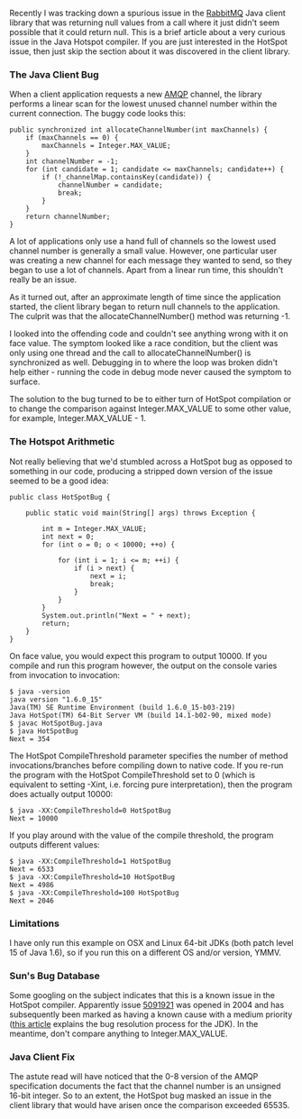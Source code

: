 Recently I was tracking down a spurious issue in the [RabbitMQ][] Java client library that was returning null values from a call where it just didn't seem possible that it could return null. This is a brief article about a very curious issue in the Java Hotspot compiler. If you are just interested in the HotSpot issue, then just skip the section about it was discovered in the client library.

### The Java Client Bug

When a client application requests a new [AMQP][] channel, the library performs a linear scan for the lowest unused channel number within the current connection. The buggy code looks this:

    public synchronized int allocateChannelNumber(int maxChannels) {
        if (maxChannels == 0) {
            maxChannels = Integer.MAX_VALUE;
        }
        int channelNumber = -1;
        for (int candidate = 1; candidate <= maxChannels; candidate++) {
            if (!_channelMap.containsKey(candidate)) {
                channelNumber = candidate;
                break;
            }
        }
        return channelNumber;
    }

A lot of applications only use a hand full of channels so the lowest used channel number is generally a small value. However, one particular user was creating a new channel for each message they wanted to send, so they began to use a lot of channels. Apart from a linear run time, this shouldn't really be an issue.

As it turned out, after an approximate length of time since the application started, the client library began to return null channels to the application. The culprit was that the allocateChannelNumber() method was returning -1. 

I looked into the offending code and couldn't see anything wrong with it on face value. The symptom looked like a race condition, but the client was only using one thread and the call to allocateChannelNumber() is synchronized as well. Debugging in to where the loop was broken didn't help either - running the code in debug mode never caused the symptom to surface.

The solution to the bug turned to be to either turn of HotSpot compilation or to change the comparison against Integer.MAX\_VALUE to some other value, for example, Integer.MAX\_VALUE - 1.

### The Hotspot Arithmetic

Not really believing that we'd stumbled across a HotSpot bug as opposed to something in our code, producing a stripped down version of the issue seemed to be a good idea:

    public class HotSpotBug {

        public static void main(String[] args) throws Exception {

            int m = Integer.MAX_VALUE;
            int next = 0;
            for (int o = 0; o < 10000; ++o) {

                for (int i = 1; i <= m; ++i) {
                    if (i > next) {
                        next = i;
                        break;
                    }
                }
            }
            System.out.println("Next = " + next);
            return;
        }
    }
  
On face value, you would expect this program to output 10000. If you compile and run this program however, the output on the console varies from invocation to invocation:

    $ java -version
    java version "1.6.0_15"
    Java(TM) SE Runtime Environment (build 1.6.0_15-b03-219)
    Java HotSpot(TM) 64-Bit Server VM (build 14.1-b02-90, mixed mode)
    $ javac HotSpotBug.java
    $ java HotSpotBug
    Next = 354
    
The HotSpot CompileThreshold parameter specifies the number of method invocations/branches before compiling down to native code. If you re-run the program with the HotSpot CompileThreshold set to 0 (which is equivalent to setting -Xint, i.e. forcing pure interpretation), then the program does actually output 10000:

    $ java -XX:CompileThreshold=0 HotSpotBug
    Next = 10000
    
If you play around with the value of the compile threshold, the program outputs different values:
    
    $ java -XX:CompileThreshold=1 HotSpotBug
    Next = 6533
    $ java -XX:CompileThreshold=10 HotSpotBug
    Next = 4986
    $ java -XX:CompileThreshold=100 HotSpotBug
    Next = 2046

### Limitations

I have only run this example on OSX and Linux 64-bit JDKs (both patch level 15 of Java 1.6), so if you run this on a different OS and/or version, YMMV.

### Sun's Bug Database

Some googling on the subject indicates that this is a known issue in the HotSpot compiler. Apparently issue [5091921][bug] was opened in 2004 and has subsequently been marked as having a known cause with a medium priority ([this article][bug_states] explains the bug resolution process for the JDK). In the meantime, don't compare anything to Integer.MAX_VALUE.

### Java Client Fix

The astute read will have noticed that the 0-8 version of the AMQP specification documents the fact that the channel number is an unsigned 16-bit integer. So to an extent, the HotSpot bug masked an issue in the client library that would have arisen once the comparison exceeded 65535.


[bug_states]:http://blogs.sun.com/kto/entry/openjdk_bug_states
[amqp]:http://www.amqp.org/
[rabbitmq]:http://www.rabbitmq.com/
[bug]:http://bugs.sun.com/view_bug.do?bug_id=5091921
